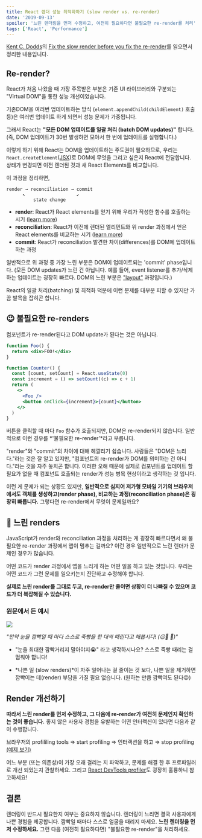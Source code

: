 ```yaml
---
title: React 렌더 성능 최적화하기 (slow render vs. re-render)
date: '2019-09-13'
spoiler: '느린 렌더링을 먼저 수정하고, 여전히 필요하다면 불필요한 re-render를 처리'
tags: ['React', 'Performance']
---
```


[Kent C. Dodds](https://kentcdodds.com)의 [Fix the slow render before you fix the re-render](https://kentcdodds.com/blog/fix-the-slow-render-before-you-fix-the-re-render)를 읽으면서 정리한 내용입니다.

## Re-render?

React가 처음 나왔을 때 가장 주목받은 부분은 기존 UI 라이브러리와 구분되는 "Virtual DOM"을 통한 성능 개선이었습니다.

기존DOM을 여러번 업데이트하는 방식 (`element.appendChild(childElement)` 호출 등)은 여러번 업데이트 하게 되면서 성능 문제가 가중됩니다.

그래서 React는 **"모든 DOM 업데이트를 일괄 처리 (batch DOM updates)"** 합니다. (즉, DOM 업데이트가 30번 발생하면 모아서 한 번에 업데이트를 실행합니다.)

이렇게 하기 위해 React는 DOM을 업데이트하는 주도권이 필요하므로, 우리는 `React.createElement`([JSX](https://reactjs.org/docs/introducing-jsx.html))로 DOM에 무엇을 그리고 싶은지 React에 전달합니다. 상태가 변경되면 이전 렌더된 것과 새 React Elements를 비교합니다.

이 과정을 정리하면,

```
render → reconciliation → commit
      ↖                   ↙
          state change
```

- **render**: React가 React elements를 얻기 위해 우리가 작성한 함수를 호출하는 시기 ([learn more](https://kentcdodds.com/blog/what-is-jsx))
- **reconciliation**: React가 이전에 렌더된 엘리먼트와 위 render 과정에서 얻은 React elements를 비교하는 시기 ([learn more](https://ko.reactjs.org/docs/reconciliation.html))
- **commit**: React가 reconciliation 발견한 차이(differences)를 DOM에 업데이트하는 과정

일반적으로 위 과정 중 가장 느린 부분은 DOM이 업데이트되는 'commit' phase입니다. (모든 DOM updates가 느린 건 아닙니다. 예를 들어, event listener를 추가/삭제하는 업데이트는 굉장히 빠르다. DOM의 느린 부분은 ["layout"](https://www.youtube.com/watch?v=3bc71-xzoWA) 과정입니다.)

React의 일괄 처리(batching) 및 최적화 덕분에 이런 문제를 대부분 피할 수 있지만 가끔 발목을 잡히곤 합니다.

## 😉 불필요한 re-renders

컴포넌트가 re-render된다고 DOM update가 된다는 것은 아닙니다.

```jsx
function Foo() {
  return <div>FOO!</div>
}

function Counter() {
  const [count, setCount] = React.useState(0)
  const increment = () => setCount((c) => c + 1)
  return (
    <>
      <Foo />
      <button onClick={increment}>{count}</button>
    </>
  )
}
```

버튼을 클릭할 때 마다 `Foo` 함수가 호출되지만, DOM은 re-render되지 않습니다. 일반적으로 이런 경우를 *'불필요한 re-render'*라고 부릅니다.

"render"와 "commit"의 차이에 대해 헤깔리기 쉽습니다. 사람들은 "DOM은 느리다."라는 것은 잘 알고 있지만, "컴포넌트의 re-render가 DOM를 의미하는 건 아니다."라는 것을 자주 놓치곤 합니다. 이러한 오해 때문에 실제로 컴포넌트를 업데이트 할 필요가 없을 때 컴포넌트 호출되는 render가 성능 병목 현상이라고 생각하는 것 입니다.

이런 게 문제가 되는 상황도 있지만, **일반적으로 심지어 저가형 모바일 기기의 브라우저에서도 객체를 생성하고(render phase), 비교하는 과정(reconciliation phase)은 굉장히 빠릅니다.** 그렇다면 re-render에서 무엇이 문제일까요?

## 🤛 느린 renders

JavaScript가 render와 reconciliation 과정을 처리하는 게 굉장히 빠르다면서 왜 불필요한 re-render 과정에서 앱이 멈추는 걸까요? 이런 경우 일반적으로 느린 렌더가 문제인 경우가 많습니다.

어떤 코드가 render 과정에서 앱을 느리게 하는 어떤 일을 하고 있는 것입니다. 우리는 어떤 코드가 그런 문제를 일으키는지 진단하고 수정해야 합니다.

**실제로 느린 render를 그대로 두고, re-render만 줄이면 상황이 더 나빠질 수 있으며 코드가 더 복잡해질 수 있습니다.**

### 원문에서 든 예시

![](https://user-images.githubusercontent.com/20923534/224480064-108d4242-ae99-48a3-8eae-ae27363b2dfe.gif)

_"만약 눈을 깜빡일 때 마다 스스로 죽빵을 한 대씩 때린다고 해봅시다! (😉🤛 🥴)"_

- "눈을 최대한 깜빡거리지 말아야지😭" 라고 생각하시나요? 스스로 죽빵 때리는 걸 멈춰야 합니다!

- *나쁜 일 (slow renders)*이 자주 일어나는 걸 줄이는 것 보다, 나쁜 일을 제거하면 깜빡이는 데(render) 부담을 가질 필요 없습니다. (원하는 만큼 깜빡여도 된다😉)

## Render 개선하기

**따라서 느린 render를 먼저 수정하고, 그 다음에 re-render가 여전히 문제인지 확인하는 것이 좋습니다.** 좋지 않은 사용자 경험을 유발하는 어떤 인터랙션이 있다면 다음과 같이 수행합니다.

브라우저의 profililing tools ⇒ start profiling ⇒ 인터랙션을 하고 ⇒ stop profiling [(예제 보기)](https://twitter.com/kentcdodds/status/1171158009277403136?ref_src=twsrc%5Etfw%7Ctwcamp%5Etweetembed%7Ctwterm%5E1171158009277403136&ref_url=https%3A%2F%2Fkentcdodds.com%2Fblog%2Ffix-the-slow-render-before-you-fix-the-re-render)

어느 부분 (또는 의존성)이 가장 오래 걸리는 지 파악하고, 문제를 해결 한 후 프로파일러로 개선 되었는지 관찰하세요. 그리고 [React DevTools profiler](https://www.notion.so/hewon/Fix-the-slow-render-before-you-fix-the-re-render-1918bece36e049ebbd5d22e2defcc5cb)도 굉장히 훌륭하니 참고하세요!

## 결론

렌더링이 반드시 필요한지 여부는 중요하지 않습니다. 렌더링이 느리면 결국 사용자에게 나쁜 경험을 제공합니다. 깜빡일 때마다 스스로 얼굴을 때리지 마세요. **느린 렌더링을 먼저 수정하세요.** 그런 다음 (여전히 필요하다면) "불필요한 re-render"을 처리하세요.
